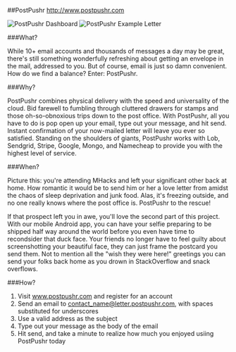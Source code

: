 ##PostPushr
http://www.postpushr.com

![PostPushr Dashboard](http://cl.ly/TRnH/Screen%20Shot%202014-01-19%20at%208.39.23%20AM.jpg "PostPushr Dashboard")
![PostPushr Example Letter](http://cl.ly/TRRA/Screen%20Shot%202014-01-19%20at%208.39.07%20AM.jpg "PostPushr Example Letter")

###What?

While 10+ email accounts and thousands of messages a day may be great, there's still something wonderfully refreshing about getting an envelope in the mail, addressed to you. But of course, email is just so damn convenient. How do we find a balance? Enter: PostPushr.

###Why?

PostPushr combines physical delivery with the speed and universality of the cloud. Bid farewell to fumbling through cluttered drawers for stamps and those oh-so-obnoxious trips down to the post office. With PostPushr, all you have to do is pop open up your email, type out your message, and hit send. Instant confirmation of your now-mailed letter will leave you ever so satisfied. Standing on the shoulders of giants, PostPushr works with Lob, Sendgrid, Stripe, Google, Mongo, and Namecheap to provide you with the highest level of service.

###When?

Picture this: you're attending MHacks and left your significant other back at home. How romantic it would be to send him or her a love letter from amidst the chaos of sleep deprivation and junk food. Alas, it's freezing outside, and no one really knows where the post office is. PostPushr to the rescue!

If that prospect left you in awe, you'll love the second part of this project. With our mobile Android app, you can have your selfie preparing to be shipped half way around the world before you even have time to recondsider that duck face. Your friends no longer have to feel guilty about screenshotting your beautiful face, they can just frame the postcard you send them. Not to mention all the "wish they were here!" greetings you can send your folks back home as you drown in StackOverflow and snack overflows.

###How?

1. Visit www.postpushr.com and register for an account
2. Send an email to contact_name@letter.postpushr.com, with spaces substituted for underscores
4. Use a valid address as the subject
5. Type out your message as the body of the email
6. Hit send, and take a minute to realize how much you enjoyed usiing PostPushr today
